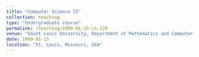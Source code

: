 ```yaml
---
title: "Computer Science II"
collection: teaching
type: "Undergraduate course"
permalink: /teaching/1999-01-15-cs-220
venue: "Saint Louis University, Department of Mathematics and Computer Science"
date: 1999-01-15
location: "St. Louis, Missouri, USA"
---
```


